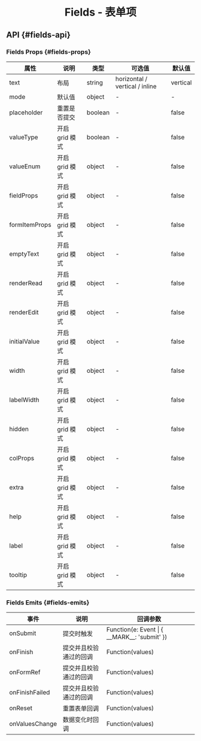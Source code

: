 <h1 align="center">
Fields - 表单项
</h1>

## API {#fields-api}

### Fields Props {#fields-props}

| 属性            | 说明         | 类型      | 可选值                            | 默认值      |
|---------------|------------|---------|--------------------------------|----------|
| text          | 布局         | string  | horizontal / vertical / inline | vertical |
| mode          | 默认值        | object  | -                              | -        |
| placeholder   | 重置是否提交     | boolean | -                              | false    |
| valueType     | 开启 grid 模式 | boolean | -                              | false    |
| valueEnum     | 开启 grid 模式 | object  | -                              | false    |
| fieldProps    | 开启 grid 模式 | object  | -                              | false    |
| formItemProps | 开启 grid 模式 | object  | -                              | false    |
| emptyText     | 开启 grid 模式 | object  | -                              | false    |
| renderRead    | 开启 grid 模式 | object  | -                              | false    |
| renderEdit    | 开启 grid 模式 | object  | -                              | false    |
| initialValue  | 开启 grid 模式 | object  | -                              | false    |
| width         | 开启 grid 模式 | object  | -                              | false    |
| labelWidth    | 开启 grid 模式 | object  | -                              | false    |
| hidden        | 开启 grid 模式 | object  | -                              | false    |
| colProps      | 开启 grid 模式 | object  | -                              | false    |
| extra         | 开启 grid 模式 | object  | -                              | false    |
| help          | 开启 grid 模式 | object  | -                              | false    |
| label         | 开启 grid 模式 | object  | -                              | false    |
| tooltip       | 开启 grid 模式 | object  | -                              | false    |

### Fields Emits {#fields-emits}

| 事件             | 说明          | 回调参数                                               |
|----------------|-------------|----------------------------------------------------|
| onSubmit       | 提交时触发       | Function(e: Event \| \{ \_\_MARK\_\_: 'submit' \}) |
| onFinish       | 提交并且校验通过的回调 | Function(values)                                   |
| onFormRef      | 提交并且校验通过的回调 | Function(values)                                   |
| onFinishFailed | 提交并且校验通过的回调 | Function(values)                                   |
| onReset        | 重置表单回调      | Function(values)                                   |
| onValuesChange | 数据变化时回调     | Function(values)                                   |


